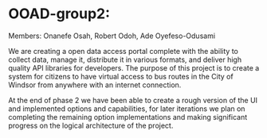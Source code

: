 # OOAD-group2: 
Members: Onanefe Osah, Robert Odoh, Ade Oyefeso-Odusami

We are creating a open data access portal complete with the ability to collect data, manage it, distribute it in various formats, and deliver high quality API libraries for developers. The purpose of this project is to create a system for citizens to have virtual access to bus routes in the City of Windsor from anywhere with an internet connection.

At the end of phase 2 we have been able to create a rough version of the UI and implemented options and capabilities, for later iterations we plan on completing the remaining option implementations and making significant progress on the logical architecture of the project.
